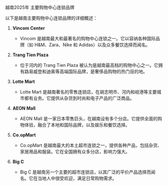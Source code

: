 
越南2025年 主要购物中心连锁品牌

以下是越南主要购物中心连锁品牌的详细概述：

1. **Vincom Center**

   * Vincom 是越南最大和最著名的购物中心连锁之一。它以容纳各种国际品牌（如 H&M、Zara、Nike 和 Adidas）以及众多餐饮选择而闻名。

2. **Trang Tien Plaza**

   * 位于河内的 Trang Tien Plaza 被认为是越南最高档的购物中心之一。它拥有路易威登和迪奥等高端国际品牌，是奢侈品购物的热门目的地。

3. **Lotte Mart**

   * Lotte Mart 是越南著名的零售连锁店，在胡志明市、河内和岘港等主要城市都有业务。它提供从杂货到时尚和电子产品的广泛商品。

4. **AEON Mall**

   * AEON Mall 是一家日本零售巨头，在越南设有多个分店。它提供全面的购物体验，融合了本地和国际品牌，以及娱乐和餐饮选择。

5. **Co.opMart**

   * Co.opMart 是越南最大的本土超市连锁之一，提供各种产品，包括杂货、家居用品和服装。它在全国拥有众多分店，影响力强大。

6. **Big C**

   * Big C 是越南另一个主要的超市连锁店，以其广泛的平价产品选择而闻名。它在当地人中很受欢迎，满足日常购物需求。
